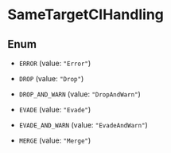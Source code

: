 

# SameTargetCIHandling

## Enum


* `ERROR` (value: `"Error"`)

* `DROP` (value: `"Drop"`)

* `DROP_AND_WARN` (value: `"DropAndWarn"`)

* `EVADE` (value: `"Evade"`)

* `EVADE_AND_WARN` (value: `"EvadeAndWarn"`)

* `MERGE` (value: `"Merge"`)



